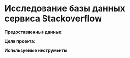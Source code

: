 #  Исследование базы данных сервиса Stackoverflow

**Предоставленные данные**:

**Цели проекта**:

**Используемые инструменты**:
